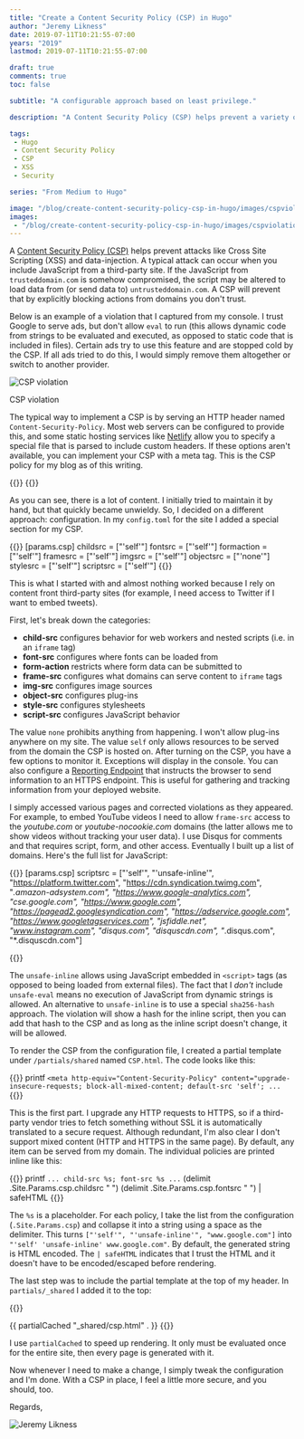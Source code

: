 ```yaml
---
title: "Create a Content Security Policy (CSP) in Hugo"
author: "Jeremy Likness"
date: 2019-07-11T10:21:55-07:00
years: "2019"
lastmod: 2019-07-11T10:21:55-07:00

draft: true
comments: true
toc: false

subtitle: "A configurable approach based on least privilege."

description: "A Content Security Policy (CSP) helps prevent a variety of attacks on your site. This article describes how to implement one for a static website when you don't control the headers."

tags:
 - Hugo 
 - Content Security Policy
 - CSP
 - XSS
 - Security

series: "From Medium to Hugo"

image: "/blog/create-content-security-policy-csp-in-hugo/images/cspviolation.jpg" 
images:
 - "/blog/create-content-security-policy-csp-in-hugo/images/cspviolation.jpg" 
---
```


A [Content Security Policy (CSP)](https://developer.mozilla.org/en-US/docs/Web/HTTP/CSP) helps prevent attacks like Cross Site Scripting (XSS) and data-injection. A typical attack can occur when you include JavaScript from a third-party site. If the JavaScript from `trusteddomain.com` is somehow compromised, the script may be altered to load data from (or send data to) `untrusteddomain.com`. A CSP will prevent that by explicitly blocking actions from domains you don't trust.

Below is an example of a violation that I captured from my console. I trust Google to serve ads, but don't allow `eval` to run (this allows dynamic code from strings to be evaluated and executed, as opposed to static code that is included in files). Certain ads try to use this feature and are stopped cold by the CSP. If all ads tried to do this, I would simply remove them altogether or switch to another provider.

![CSP violation](/blog/create-content-security-policy-csp-in-hugo/images/cspviolation.jpg)
<figcaption>CSP violation</figcaption>

The typical way to implement a CSP is by serving an HTTP header named `Content-Security-Policy`. Most web servers can be configured to provide this, and some static hosting services like [Netlify](https://www.netlify.com) allow you to specify a special file that is parsed to include custom headers. If these options aren't available, you can implement your CSP with a meta tag. This is the CSP policy for my blog as of this writing.

{{<highlight HTML>}}
<meta http-equiv="Content-Security-Policy" content="upgrade-insecure-requests; block-all-mixed-content; default-src 'self'; child-src 'self'; font-src 'self' https://use.fontawesome.com https://fonts.gstatic.com https://public.slidesharecdn.com disqus.com disquscdn.com *.disqus.com *.disquscdn.com; form-action 'self' https://syndication.twitter.com/ https://platform.twitter.com disqus.com disquscdn.com *.disqus.com *.disquscdn.com; frame-src 'self' https://cse.google.com https://player.vimeo.com www.youtube.com www.youtube-nocookie.com https://platform.twitter.com https://syndication.twitter.com jsfiddle.net www.instagram.com https://kuula.co https://www.slideshare.net https://www.google.com https://googleads.g.doubleclick.net disqus.com disquscdn.com *.disqus.com *.disquscdn.com; img-src 'self' https://jeremylikness.visualstudio.com https://www.google-analytics.com https://stats.g.doubleclick.net https://pagead2.googlesyndication.com *.google.com *.gstatic.com *.amazon-adsystem.com https://www.googleapis.com https://images-na.ssl-images-amazon.com https://platform.twitter.com *.twimg.com https://syndication.twitter.com data: https://files.kuula.io disqus.com disquscdn.com *.disqus.com *.disquscdn.com; object-src 'none'; style-src 'self' 'unsafe-inline' https://use.fontawesome.com https://fonts.googleapis.com https://www.google.com https://platform.twitter.com *.twimg.com disqus.com disquscdn.com *.disqus.com *.disquscdn.com; script-src 'self' 'unsafe-inline' https://platform.twitter.com https://cdn.syndication.twimg.com *.amazon-adsystem.com https://www.google-analytics.com cse.google.com https://www.google.com https://pagead2.googlesyndication.com https://adservice.google.com https://www.googletagservices.com jsfiddle.net www.instagram.com disqus.com disquscdn.com *.disqus.com *.disquscdn.com;">
{{</highlight>}}

As you can see, there is a lot of content. I initially tried to maintain it by hand, but that quickly became unwieldy. So, I decided on a different approach: configuration. In my `config.toml` for the site I added a special section for my CSP.

{{<highlight TOML>}}
[params.csp]
  childsrc = ["'self'"]
  fontsrc = ["'self'"]
  formaction = ["'self'"]
  framesrc = ["'self'"]
  imgsrc = ["'self'"]
  objectsrc = ["'none'"]
  stylesrc = ["'self'"]
  scriptsrc = ["'self'"]
{{</highlight>}}

This is what I started with and almost nothing worked because I rely on content front third-party sites (for example, I need access to <i class="fab fa-twitter"></i> Twitter if I want to embed tweets).

First, let's break down the categories:

* **child-src** configures behavior for web workers and nested scripts (i.e. in an `iframe` tag)
* **font-src** configures where fonts can be loaded from
* **form-action** restricts where form data can be submitted to
* **frame-src** configures what domains can serve content to `iframe` tags
* **img-src** configures image sources
* **object-src** configures plug-ins
* **style-src**  configures stylesheets
* **script-src** configures JavaScript behavior

The value `none` prohibits anything from happening. I won't allow plug-ins anywhere on my site. The value `self` only allows resources to be served from the domain the CSP is hosted on. After turning on the CSP, you have a few options to monitor it. Exceptions will display in the console. You can also configure a [Reporting Endpoint](https://developer.mozilla.org/en-US/docs/Web/HTTP/Headers/Content-Security-Policy/report-to) that instructs the browser to send information to an HTTPS endpoint. This is useful for gathering and tracking information from your deployed website.

I simply accessed various pages and corrected violations as they appeared. For example, to embed YouTube videos I need to allow `frame-src` access to the _youtube.com_ or _youtube-nocookie.com_ domains (the latter allows me to show videos without tracking your user data). I use Disqus for comments and that requires script, form, and other access. Eventually I built up a list of domains. Here's the full list for JavaScript:

{{<highlight toml>}}
[params.csp]
  scriptsrc = ["'self'",
    "'unsafe-inline'",
    "https://platform.twitter.com",
    "https://cdn.syndication.twimg.com",
    "*.amazon-adsystem.com",
    "https://www.google-analytics.com",
    "cse.google.com",
    "https://www.google.com",
    "https://pagead2.googlesyndication.com",
    "https://adservice.google.com",
    "https://www.googletagservices.com",
    "jsfiddle.net",
    "www.instagram.com",
    "disqus.com",
    "disquscdn.com",
    "*.disqus.com",
    "*.disquscdn.com"]

{{</highlight>}}

The `unsafe-inline` allows using JavaScript embedded in `<script>` tags (as opposed to being loaded from external files). The fact that I _don't_ include `unsafe-eval` means no execution of JavaScript from dynamic strings is allowed. An alternative to `unsafe-inline` is to use a special `sha256-hash` approach. The violation will show a hash for the inline script, then you can add that hash to the CSP and as long as the inline script doesn't change, it will be allowed.

To render the CSP from the configuration file, I created a partial template under `/partials/shared` named `CSP.html`. The code looks like this:

{{<highlight Go>}}
printf `<meta http-equiv="Content-Security-Policy" content="upgrade-insecure-requests; block-all-mixed-content; default-src 'self'; ...` 
{{</highlight>}}

This is the first part. I upgrade any HTTP requests to HTTPS, so if a third-party vendor tries to fetch something without SSL it is automatically translated to a secure request. Although redundant, I'm also clear I don't support mixed content (HTTP and HTTPS in the same page). By default, any item can be served from my domain. The individual policies are printed inline like this:

{{<highlight Go>}}
printf `... child-src %s; font-src %s ...`
    (delimit .Site.Params.csp.childsrc " ")
    (delimit .Site.Params.csp.fontsrc " ")
    | safeHTML
{{</highlight>}}

The `%s` is a placeholder. For each policy, I take the list from the configuration (`.Site.Params.csp`) and collapse it into a string using a space as the delimiter. This turns `["'self'", "'unsafe-inline'", "www.google.com"]` into `"'self' 'unsafe-inline' www.google.com"`. By default, the generated string is HTML encoded. The `| safeHTML` indicates that I trust the HTML and it doesn't have to be encoded/escaped before rendering. 

The last step was to include the partial template at the top of my header. In `partials/_shared` I added it to the top:

{{<highlight HTML>}}
<head>
	<meta charset="utf-8">
	{{ partialCached "_shared/csp.html" . }}
{{</highlight>}}

I use `partialCached` to speed up rendering. It only must be evaluated once for the entire site, then every page is generated with it.

Now whenever I need to make a change, I simply tweak the configuration and I'm done. With a CSP in place, I feel a little more secure, and you should, too.

Regards,

![Jeremy Likness](/images/jeremylikness.gif)
